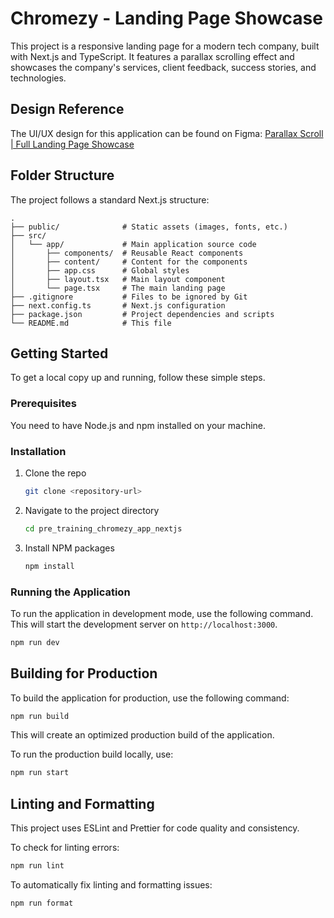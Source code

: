 # Chromezy - Landing Page Showcase

This project is a responsive landing page for a modern tech company, built with Next.js and TypeScript. It features a parallax scrolling effect and showcases the company's services, client feedback, success stories, and technologies.

## Design Reference

The UI/UX design for this application can be found on Figma:
[Parallax Scroll | Full Landing Page Showcase](https://www.figma.com/design/GQDJl7HXZ4hohNj15HE5hN/Parallax-Scroll--Full-Landing-Page-Showcase--Community-?node-id=2014-10769&t=1oN0lRLAegrV6xV8-0)

## Folder Structure

The project follows a standard Next.js structure:

```
.
├── public/              # Static assets (images, fonts, etc.)
├── src/
│   └── app/             # Main application source code
│       ├── components/  # Reusable React components
│       ├── content/     # Content for the components
│       ├── app.css      # Global styles
│       ├── layout.tsx   # Main layout component
│       └── page.tsx     # The main landing page
├── .gitignore           # Files to be ignored by Git
├── next.config.ts       # Next.js configuration
├── package.json         # Project dependencies and scripts
└── README.md            # This file
```

## Getting Started

To get a local copy up and running, follow these simple steps.

### Prerequisites

You need to have Node.js and npm installed on your machine.

### Installation

1.  Clone the repo
    ```sh
    git clone <repository-url>
    ```
2.  Navigate to the project directory
    ```sh
    cd pre_training_chromezy_app_nextjs
    ```
3.  Install NPM packages
    ```sh
    npm install
    ```

### Running the Application

To run the application in development mode, use the following command. This will start the development server on `http://localhost:3000`.

```sh
npm run dev
```

## Building for Production

To build the application for production, use the following command:

```sh
npm run build
```

This will create an optimized production build of the application.

To run the production build locally, use:

```sh
npm run start
```

## Linting and Formatting

This project uses ESLint and Prettier for code quality and consistency.

To check for linting errors:
```sh
npm run lint
```

To automatically fix linting and formatting issues:
```sh
npm run format
```